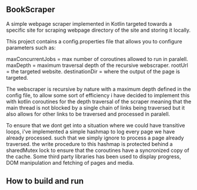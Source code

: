 ## BookScraper

A simple webpage scraper implemented in Kotlin targeted towards a specific site for scraping webpage directory of the site
and storing it locally.

This project contains a config.properties file that allows you to configure parameters such as:

maxConcurrentJobs = max number of coroutines allowed to run in paralell.
maxDepth = maximum traversal depth of the recursive webscraper.
rootUrl = the targeted website.
destinationDir = where the output of the page is targeted.

The webscraper is recursive by nature with a maximum depth defined in the config file, 
to allow some sort of efficiency i have decided to implement this with kotlin coroutines for the depth traversal
of the scraper meaning that the main thread is not blocked by a single chain of links being traversed but it 
also allows for other links to be traversed and processed in paralell.

To ensure that we dont get into a situation where we could have transitive loops, i've implemented a simple hashmap
to log every page we have already processed. such that we simply ignore to process a page already traversed.
the write procedure to this hashmap is protected behind a sharedMutex lock to ensure that the coroutines have a syncronized
copy of the cache. Some third party libraries has been used to display progress, DOM manipulation and fetching of pages and media.

## How to build and run

